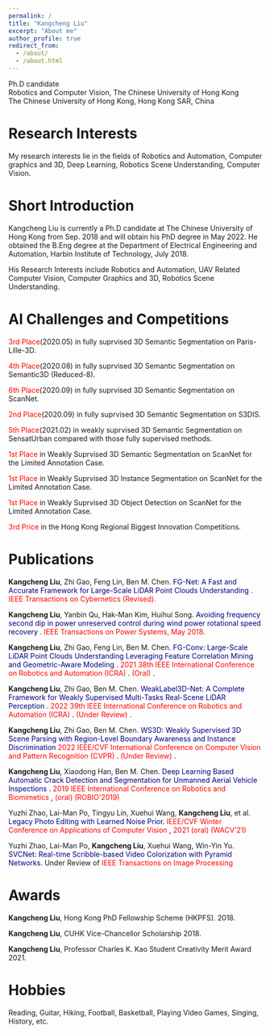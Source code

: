 ```yaml
---
permalink: /
title: "Kangcheng Liu"
excerpt: "About me"
author_profile: true
redirect_from: 
  - /about/
  - /about.html
---
```


Ph.D candidate <br>
Robotics and Computer Vision, The Chinese University of Hong Kong <br>
The Chinese University of Hong Kong, Hong Kong SAR, China

**Research Interests**
======
My research interests lie in the fields of Robotics and Automation, Computer graphics and 3D,  Deep Learning, Robotics Scene Understanding, Computer Vision. 


**Short Introduction**
======
Kangcheng Liu is currently a Ph.D candidate at The Chinese University of Hong Kong from Sep. 2018 and will obtain his PhD degree in May 2022. He obtained the B.Eng degree at the Department of Electrical Engineering and Automation, Harbin Institute of Technology, July 2018. 


His Research Interests include Robotics and Automation, UAV Related Computer Vision,  Computer Graphics and 3D,  Robotics Scene Understanding.

**AI Challenges and Competitions**
======

<font color='Red'>3rd Place</font>(2020.05) in fully suprvised 3D Semantic Segmentation on Paris-Lille-3D. </font>   <br>

<font color='Red'>4th Place</font>(2020.08) in fully suprvised 3D Semantic Segmentation on Semantic3D (Reduced-8). </font>  <br>

<font color='Red'>6th Place</font>(2020.09) in fully suprvised 3D Semantic Segmentation on ScanNet. <br>

<font color='Red'>2nd Place</font>(2020.09) in fully suprvised 3D Semantic Segmentation on S3DIS. </font>  <br>

<font color='Red'>5th Place</font>(2021.02) in weakly suprvised 3D Semantic Segmentation on SensatUrban compared with those fully supervised methods. </font>  <br>

<font color='Red'>1st Place</font> in Weakly Suprvised 3D Semantic Segmentation on ScanNet for the Limited Annotation Case. </font>  <br>

<!-- <font color='Red'>1st Place</font> in Weakly Suprvised 3D Semantic Segmentation on ScanNet for the Limited Reconstruction Case. </font>  <br> -->

<font color='Red'>1st Place</font> in Weakly Suprvised 3D Instance Segmentation on ScanNet for the Limited Annotation Case. </font>  <br>

<!-- <font color='Red'>1st Place</font> in Weakly Suprvised 3D Instance Segmentation on ScanNet for the Limited Reconstruction Case. </font>  <br> -->

<font color='Red'>1st Place</font> in Weakly Suprvised 3D Object Detection on ScanNet for the Limited Annotation Case. </font>  <br>

<!-- <font color='Red'>1st Place</font> in Weakly Suprvised 3D Object Detection on ScanNet Benchmark the Limited Reconstruction Case. </font>  <br> -->

<font color='Red'>3rd Price</font> in the Hong Kong Regional Biggest Innovation Competitions. </font>  <br>

Publications
======

**Kangcheng Liu**, Zhi Gao, Feng Lin, Ben M. Chen. <font color='Navy'> FG-Net: A Fast and Accurate Framework for Large-Scale LiDAR Point Clouds Understanding </font>. <font color='Red'> IEEE Transactions on Cybernetics (Revised). </font>

**Kangcheng Liu**, Yanbin Qu, Hak-Man Kim, Huihui Song. <font color='Navy'> Avoiding frequency second dip in power unreserved control during wind power rotational speed recovery </font>. <font color='Red'> IEEE Transactions on Power Systems, May 2018. </font>

**Kangcheng Liu**, Zhi Gao, Feng Lin, Ben M. Chen. <font color='Navy'> FG-Conv: Large-Scale LiDAR Point Clouds Understanding Leveraging Feature Correlation Mining and Geometric-Aware Modeling  </font>. <font color='Red'> 2021 38th IEEE International Conference on Robotics and Automation (ICRA) </font>. <font color='Red'> (Oral) </font>.

**Kangcheng Liu**, Zhi Gao, Ben M. Chen. <font color='Navy'> WeakLabel3D-Net: A Complete Framework for Weakly Supervised Multi-Tasks Real-Scene LiDAR Perception   </font>. <font color='Red'> 2022 39th IEEE International Conference on Robotics and Automation (ICRA) </font>. <font color='Red'> (Under Review) </font>.

**Kangcheng Liu**, Zhi Gao, Ben M. Chen. <font color='Navy'> WS3D: Weakly Supervised 3D Scene Parsing with Region-Level Boundary Awareness and Instance Discrimination </font> <font color='Red'> 2022 IEEE/CVF International Conference on Computer Vision and Pattern Recognition (CVPR) </font>. <font color='Red'> (Under Review) </font>.

**Kangcheng Liu**, Xiaodong Han, Ben M. Chen. <font color='Navy'> Deep Learning Based Automatic Crack Detection and Segmentation for Unmanned Aerial Vehicle Inspections  </font>. <font color='Red'> 2019 IEEE International Conference on Robotics and Biomimetics </font>, <font color='Red'> (oral) (ROBIO'2019) </font>

Yuzhi Zhao, Lai-Man Po, Tingyu Lin, Xuehui Wang, **Kangcheng Liu**, et al. <font color='Navy'> Legacy Photo Editing with Learned Noise Prior</font>. <font color='Red'> IEEE/CVF Winter Conference on Applications of Computer Vision </font>, <font color='Red'> 2021 (oral) (WACV'21) </font>

Yuzhi Zhao, Lai-Man Po, **Kangcheng Liu**, Xuehui Wang, Win-Yin Yu. <font color='Navy'> SVCNet: Real-time Scribble-based Video Colorization with Pyramid Networks</font>. Under Review of <font color='Red'> IEEE Transactions on Image Processing </font>

Awards
======

**Kangcheng Liu**,  Hong Kong PhD Fellowship Scheme (HKPFS). 2018.

**Kangcheng Liu**,  CUHK Vice-Chancellor Scholarship 2018.

**Kangcheng Liu**, Professor Charles K. Kao Student Creativity Merit Award 2021.


Hobbies
======

Reading, Guitar, Hiking, Football, Basketball, Playing Video Games, Singing, History, etc.
